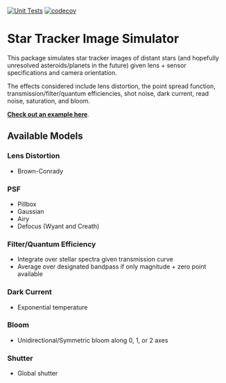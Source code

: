 [![Unit Tests](https://github.com/TigerHou2/star-tracker-image-sim/actions/workflows/unit_test.yml/badge.svg?branch=main)](https://github.com/TigerHou2/star-tracker-image-sim/actions/workflows/unit_test.yml)
[![codecov](https://codecov.io/github/TigerHou2/star-tracker-image-sim/branch/main/graph/badge.svg?token=S7B8ZHHLOR)](https://codecov.io/github/TigerHou2/star-tracker-image-sim)

# Star Tracker Image Simulator

This package simulates star tracker images of distant stars (and hopefully unresolved asteroids/planets in the future) given lens + sensor specifications and camera orientation. 

The effects considered include lens distortion, the point spread function, transmission/filter/quantum efficiencies, shot noise, dark current, read noise, saturation, and bloom. 

[__Check out an example here__](https://tigerhou2.github.io/star-tracker-image-sim/examples/osiris-rex.html).


## Available Models

### Lens Distortion
- Brown-Conrady

### PSF
- Pillbox
- Gaussian
- Airy
- Defocus (Wyant and Creath)

### Filter/Quantum Efficiency
- Integrate over stellar spectra given transmission curve
- Average over designated bandpass if only magnitude + zero point available

### Dark Current
- Exponential temperature

### Bloom
- Unidirectional/Symmetric bloom along 0, 1, or 2 axes

### Shutter
- Global shutter

